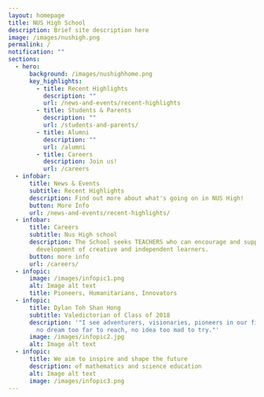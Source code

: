 ```yaml
---
layout: homepage
title: NUS High School
description: Brief site description here
image: /images/nushigh.png
permalink: /
notification: ""
sections:
  - hero:
      background: /images/nushighhome.png
      key_highlights:
        - title: Recent Highlights
          description: ""
          url: /news-and-events/recent-highlights
        - title: Students & Parents
          description: ""
          url: /students-and-parents/
        - title: Alumni
          description: ""
          url: /alumni
        - title: Careers
          description: Join us!
          url: /careers
  - infobar:
      title: News & Events
      subtitle: Recent Highlights
      description: Find out more about what's going on in NUS High!
      button: More Info
      url: /news-and-events/recent-highlights/
  - infobar:
      title: Careers
      subtitle: Nus High school
      description: The School seeks TEACHERS who can encourage and support the
        development of creative and independent learners.
      button: more info
      url: /careers/
  - infopic:
      image: /images/infopic1.png
      alt: Image alt text
      title: Pioneers, Humanitarians, Innovators
  - infopic:
      title: Dylan Toh Shan Hong
      subtitle: Valedictorian of Class of 2018
      description: '"I see adventurers, visionaries, pioneers in our field of work ...
        no dream too far to reach, no idea too mad to try."'
      image: /images/infopic2.jpg
      alt: Image alt text
  - infopic:
      title: We aim to inspire and shape the future
      description: of mathematics and science education
      alt: Image alt text
      image: /images/infopic3.png
---
```

